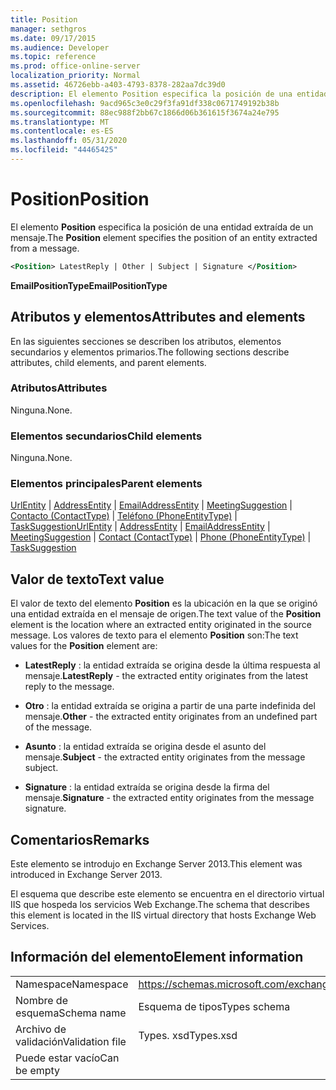```yaml
---
title: Position
manager: sethgros
ms.date: 09/17/2015
ms.audience: Developer
ms.topic: reference
ms.prod: office-online-server
localization_priority: Normal
ms.assetid: 46726ebb-a403-4793-8378-282aa7dc39d0
description: El elemento Position especifica la posición de una entidad extraída de un mensaje.
ms.openlocfilehash: 9acd965c3e0c29f3fa91df338c0671749192b38b
ms.sourcegitcommit: 88ec988f2bb67c1866d06b361615f3674a24e795
ms.translationtype: MT
ms.contentlocale: es-ES
ms.lasthandoff: 05/31/2020
ms.locfileid: "44465425"
---
```

# <a name="position"></a><span data-ttu-id="8bbaa-103">Position</span><span class="sxs-lookup"><span data-stu-id="8bbaa-103">Position</span></span>

<span data-ttu-id="8bbaa-104">El elemento **Position** especifica la posición de una entidad extraída de un mensaje.</span><span class="sxs-lookup"><span data-stu-id="8bbaa-104">The **Position** element specifies the position of an entity extracted from a message.</span></span> 
  
```XML
<Position> LatestReply | Other | Subject | Signature </Position>
```

 <span data-ttu-id="8bbaa-105">**EmailPositionType**</span><span class="sxs-lookup"><span data-stu-id="8bbaa-105">**EmailPositionType**</span></span>
## <a name="attributes-and-elements"></a><span data-ttu-id="8bbaa-106">Atributos y elementos</span><span class="sxs-lookup"><span data-stu-id="8bbaa-106">Attributes and elements</span></span>

<span data-ttu-id="8bbaa-107">En las siguientes secciones se describen los atributos, elementos secundarios y elementos primarios.</span><span class="sxs-lookup"><span data-stu-id="8bbaa-107">The following sections describe attributes, child elements, and parent elements.</span></span>
  
### <a name="attributes"></a><span data-ttu-id="8bbaa-108">Atributos</span><span class="sxs-lookup"><span data-stu-id="8bbaa-108">Attributes</span></span>

<span data-ttu-id="8bbaa-109">Ninguna.</span><span class="sxs-lookup"><span data-stu-id="8bbaa-109">None.</span></span>
  
### <a name="child-elements"></a><span data-ttu-id="8bbaa-110">Elementos secundarios</span><span class="sxs-lookup"><span data-stu-id="8bbaa-110">Child elements</span></span>

<span data-ttu-id="8bbaa-111">Ninguna.</span><span class="sxs-lookup"><span data-stu-id="8bbaa-111">None.</span></span>
  
### <a name="parent-elements"></a><span data-ttu-id="8bbaa-112">Elementos principales</span><span class="sxs-lookup"><span data-stu-id="8bbaa-112">Parent elements</span></span>

<span data-ttu-id="8bbaa-113">[UrlEntity](urlentity.md)  |  [AddressEntity](addressentity.md)  |  [EmailAddressEntity](emailaddressentity.md)  |  [MeetingSuggestion](meetingsuggestion.md)  |  [Contacto (ContactType)](contact-contacttype.md)  |  [Teléfono (PhoneEntityType)](phone-phoneentitytype.md)  |  [TaskSuggestion](tasksuggestion.md)</span><span class="sxs-lookup"><span data-stu-id="8bbaa-113">[UrlEntity](urlentity.md) | [AddressEntity](addressentity.md) | [EmailAddressEntity](emailaddressentity.md) | [MeetingSuggestion](meetingsuggestion.md) | [Contact (ContactType)](contact-contacttype.md) | [Phone (PhoneEntityType)](phone-phoneentitytype.md) | [TaskSuggestion](tasksuggestion.md)</span></span>
  
## <a name="text-value"></a><span data-ttu-id="8bbaa-114">Valor de texto</span><span class="sxs-lookup"><span data-stu-id="8bbaa-114">Text value</span></span>

<span data-ttu-id="8bbaa-115">El valor de texto del elemento **Position** es la ubicación en la que se originó una entidad extraída en el mensaje de origen.</span><span class="sxs-lookup"><span data-stu-id="8bbaa-115">The text value of the **Position** element is the location where an extracted entity originated in the source message.</span></span> <span data-ttu-id="8bbaa-116">Los valores de texto para el elemento **Position** son:</span><span class="sxs-lookup"><span data-stu-id="8bbaa-116">The text values for the **Position** element are:</span></span> 
  
- <span data-ttu-id="8bbaa-117">**LatestReply** : la entidad extraída se origina desde la última respuesta al mensaje.</span><span class="sxs-lookup"><span data-stu-id="8bbaa-117">**LatestReply** - the extracted entity originates from the latest reply to the message.</span></span> 
    
- <span data-ttu-id="8bbaa-118">**Otro** : la entidad extraída se origina a partir de una parte indefinida del mensaje.</span><span class="sxs-lookup"><span data-stu-id="8bbaa-118">**Other** - the extracted entity originates from an undefined part of the message.</span></span> 
    
- <span data-ttu-id="8bbaa-119">**Asunto** : la entidad extraída se origina desde el asunto del mensaje.</span><span class="sxs-lookup"><span data-stu-id="8bbaa-119">**Subject** - the extracted entity originates from the message subject.</span></span> 
    
- <span data-ttu-id="8bbaa-120">**Signature** : la entidad extraída se origina desde la firma del mensaje.</span><span class="sxs-lookup"><span data-stu-id="8bbaa-120">**Signature** - the extracted entity originates from the message signature.</span></span> 
    
## <a name="remarks"></a><span data-ttu-id="8bbaa-121">Comentarios</span><span class="sxs-lookup"><span data-stu-id="8bbaa-121">Remarks</span></span>

<span data-ttu-id="8bbaa-122">Este elemento se introdujo en Exchange Server 2013.</span><span class="sxs-lookup"><span data-stu-id="8bbaa-122">This element was introduced in Exchange Server 2013.</span></span>
  
<span data-ttu-id="8bbaa-123">El esquema que describe este elemento se encuentra en el directorio virtual IIS que hospeda los servicios Web Exchange.</span><span class="sxs-lookup"><span data-stu-id="8bbaa-123">The schema that describes this element is located in the IIS virtual directory that hosts Exchange Web Services.</span></span>
  
## <a name="element-information"></a><span data-ttu-id="8bbaa-124">Información del elemento</span><span class="sxs-lookup"><span data-stu-id="8bbaa-124">Element information</span></span>

|||
|:-----|:-----|
|<span data-ttu-id="8bbaa-125">Namespace</span><span class="sxs-lookup"><span data-stu-id="8bbaa-125">Namespace</span></span>  <br/> |https://schemas.microsoft.com/exchange/services/2006/types  <br/> |
|<span data-ttu-id="8bbaa-126">Nombre de esquema</span><span class="sxs-lookup"><span data-stu-id="8bbaa-126">Schema name</span></span>  <br/> |<span data-ttu-id="8bbaa-127">Esquema de tipos</span><span class="sxs-lookup"><span data-stu-id="8bbaa-127">Types schema</span></span>  <br/> |
|<span data-ttu-id="8bbaa-128">Archivo de validación</span><span class="sxs-lookup"><span data-stu-id="8bbaa-128">Validation file</span></span>  <br/> |<span data-ttu-id="8bbaa-129">Types. xsd</span><span class="sxs-lookup"><span data-stu-id="8bbaa-129">Types.xsd</span></span>  <br/> |
|<span data-ttu-id="8bbaa-130">Puede estar vacío</span><span class="sxs-lookup"><span data-stu-id="8bbaa-130">Can be empty</span></span>  <br/> ||
   

